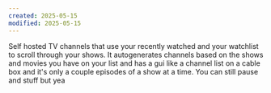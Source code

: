 ```yaml
---
created: 2025-05-15
modified: 2025-05-15
---
```

Self hosted TV channels that use your recently watched and your watchlist to scroll through your shows. It autogenerates channels based on the shows and movies you have on your list and has a gui like a channel list on a cable box and it's only a couple episodes of a show at a time. You can still pause and stuff but yea